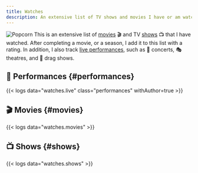 ```yaml
---
title: Watches
description: An extensive list of TV shows and movies I have or am watching right now.
---
```


<style>
img.popcorn {
  max-width: 130px;
  margin: 0;
}
</style>

![Popcorn](https://cdn.hacdias.com/media/2021-02-popcorn.gif?class=right+pixelated+popcorn) This is an extensive list of [movies](#movies) 🎬 and TV [shows](#shows) 📺 that I have watched. After completing a movie, or a season, I add it to this list with a rating. In addition, I also track [live performances](#performances), such as 🎤 concerts, 🎭 theatres, and 👑 drag shows.

<!--more-->

## 🎤 Performances {#performances}

{{< logs data="watches.live" class="performances" withAuthor=true >}}

## 🎬 Movies {#movies}

{{< logs data="watches.movies" >}}

## 📺 Shows {#shows}

{{< logs data="watches.shows" >}}
